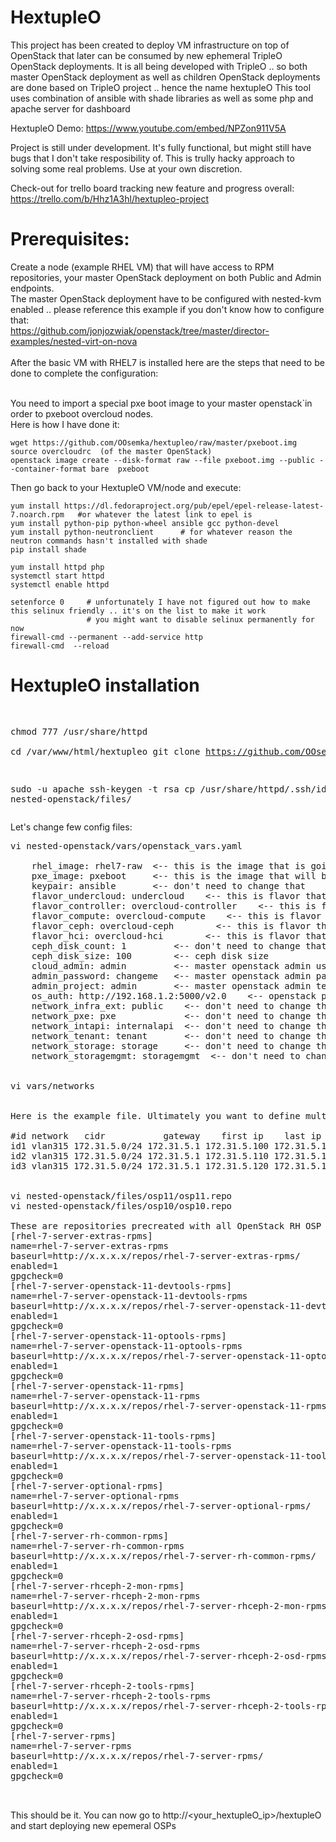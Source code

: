# HextupleO
This project has been created to deploy VM infrastructure on top of OpenStack that later can be consumed by new ephemeral TripleO OpenStack deployments.
It is all being developed with TripleO .. so both master OpenStack deployment as well as children OpenStack deployments are  done based on TripleO project .. hence the name hextupleO
This tool uses combination of ansible with shade libraries as well as some php and apache server for dashboard

HextupleO Demo:
https://www.youtube.com/embed/NPZon911V5A

Project is still under development. It's fully functional, but might still have bugs that I don't take resposibility of.
This is trully hacky approach to solving some real problems. Use at your own discretion.

Check-out for trello board tracking new feature and progress overall:
https://trello.com/b/Hhz1A3hl/hextupleo-project

<h1>Prerequisites:</h1>

Create a node (example RHEL VM) that will have access to RPM repositories, your master OpenStack deployment on both Public and Admin endpoints. <br>
The master OpenStack deployment have to be configured with nested-kvm enabled .. please reference this example if you don't know how to configure that:<br>
https://github.com/jonjozwiak/openstack/tree/master/director-examples/nested-virt-on-nova<br>
<br>
After the basic VM with RHEL7 is installed here are the steps that need to be done to complete the configuration:<br>
<br>

You need to import a special pxe boot image to your master openstack`in order to pxeboot overcloud nodes.<br>
Here is how I have done it:
```
wget https://github.com/OOsemka/hextupleo/raw/master/pxeboot.img
source overcloudrc  (of the master OpenStack)
openstack image create --disk-format raw --file pxeboot.img --public --container-format bare  pxeboot
```
Then go back to your HextupleO VM/node and execute:
```
yum install https://dl.fedoraproject.org/pub/epel/epel-release-latest-7.noarch.rpm   #or whatever the latest link to epel is
yum install python-pip python-wheel ansible gcc python-devel
yum install python-neutronclient      # for whatever reason the neutron commands hasn't installed with shade 
pip install shade              

yum install httpd php
systemctl start httpd
systemctl enable httpd

setenforce 0     # unfortunately I have not figured out how to make this selinux friendly .. it's on the list to make it work
                 # you might want to disable selinux permanently for now
firewall-cmd --permanent --add-service http
firewall-cmd  --reload
```
<h1> HextupleO installation </h1>
<pre>
 
chmod 777 /usr/share/httpd  
cd /var/www/html/hextupleo
git clone https://github.com/OOsemka/hextupleo.git<br>

sudo -u apache ssh-keygen -t rsa
cp /usr/share/httpd/.ssh/id_rsa.pub nested-openstack/files/
</pre>
Let's change few config files:
<pre>
vi nested-openstack/vars/openstack_vars.yaml

    rhel_image: rhel7-raw  <-- this is the image that is going to be used for undercloud deployment
    pxe_image: pxeboot     <-- this is the image that will be used for all the overcloud nodes
    keypair: ansible       <-- don't need to change that
    flavor_undercloud: undercloud    <-- this is flavor that is going to be used for undercloud and needs to be pre-created
    flavor_controller: overcloud-controller    <-- this is flavor that is going to be used for controllers and needs to be pre-created
    flavor_compute: overcloud-compute    <-- this is flavor that is going to be used for compute and needs to be pre-created
    flavor_ceph: overcloud-ceph        <-- this is flavor that is going to be used for ceph and needs to be pre-created
    flavor_hci: overcloud-hci        <-- this is flavor that is going to be used for hci and needs to be pre-created
    ceph_disk_count: 1         <-- don't need to change that 
    ceph_disk_size: 100        <-- ceph disk size
    cloud_admin: admin         <-- master openstack admin user 
    admin_password: changeme   <-- master openstack admin password 
    admin_project: admin       <-- master openstack admin tenant
    os_auth: http://192.168.1.2:5000/v2.0    <-- openstack public endpoint
    network_infra_ext: public    <-- don't need to change that 
    network_pxe: pxe             <-- don't need to change that 
    network_intapi: internalapi  <-- don't need to change that 
    network_tenant: tenant       <-- don't need to change that 
    network_storage: storage     <-- don't need to change that 
    network_storagemgmt: storagemgmt  <-- don't need to change that 
    
    
vi vars/networks


Here is the example file. Ultimately you want to define multiple external subnets that will be used by your openstack children. This file is your local database of what is being consumed by which openstack deployment. Also make sure IP addresses don't overlap - the network has also need to be pre-created in OpenStack master 

#id network   cidr           gateway    first ip    last ip
id1 vlan315 172.31.5.0/24 172.31.5.1 172.31.5.100 172.31.5.109 
id2 vlan315 172.31.5.0/24 172.31.5.1 172.31.5.110 172.31.5.119
id3 vlan315 172.31.5.0/24 172.31.5.1 172.31.5.120 172.31.5.129


vi nested-openstack/files/osp11/osp11.repo
vi nested-openstack/files/osp10/osp10.repo

These are repositories precreated with all OpenStack RH OSP rpms (you need to pre-create that first). Example:
[rhel-7-server-extras-rpms]
name=rhel-7-server-extras-rpms
baseurl=http://x.x.x.x/repos/rhel-7-server-extras-rpms/
enabled=1
gpgcheck=0
[rhel-7-server-openstack-11-devtools-rpms]
name=rhel-7-server-openstack-11-devtools-rpms
baseurl=http://x.x.x.x/repos/rhel-7-server-openstack-11-devtools-rpms/
enabled=1
gpgcheck=0
[rhel-7-server-openstack-11-optools-rpms]
name=rhel-7-server-openstack-11-optools-rpms
baseurl=http://x.x.x.x/repos/rhel-7-server-openstack-11-optools-rpms/
enabled=1
gpgcheck=0
[rhel-7-server-openstack-11-rpms]
name=rhel-7-server-openstack-11-rpms
baseurl=http://x.x.x.x/repos/rhel-7-server-openstack-11-rpms/
enabled=1
gpgcheck=0
[rhel-7-server-openstack-11-tools-rpms]
name=rhel-7-server-openstack-11-tools-rpms
baseurl=http://x.x.x.x/repos/rhel-7-server-openstack-11-tools-rpms/
enabled=1
gpgcheck=0
[rhel-7-server-optional-rpms]
name=rhel-7-server-optional-rpms
baseurl=http://x.x.x.x/repos/rhel-7-server-optional-rpms/
enabled=1
gpgcheck=0
[rhel-7-server-rh-common-rpms]
name=rhel-7-server-rh-common-rpms
baseurl=http://x.x.x.x/repos/rhel-7-server-rh-common-rpms/
enabled=1
gpgcheck=0
[rhel-7-server-rhceph-2-mon-rpms]
name=rhel-7-server-rhceph-2-mon-rpms
baseurl=http://x.x.x.x/repos/rhel-7-server-rhceph-2-mon-rpms/
enabled=1
gpgcheck=0
[rhel-7-server-rhceph-2-osd-rpms]
name=rhel-7-server-rhceph-2-osd-rpms
baseurl=http://x.x.x.x/repos/rhel-7-server-rhceph-2-osd-rpms/
enabled=1
gpgcheck=0
[rhel-7-server-rhceph-2-tools-rpms]
name=rhel-7-server-rhceph-2-tools-rpms
baseurl=http://x.x.x.x/repos/rhel-7-server-rhceph-2-tools-rpms/
enabled=1
gpgcheck=0
[rhel-7-server-rpms]
name=rhel-7-server-rpms
baseurl=http://x.x.x.x/repos/rhel-7-server-rpms/
enabled=1
gpgcheck=0


</pre>
This should be it. You can now go to http://<your_hextupleO_ip>/hextupleO and start deploying new epemeral OSPs
